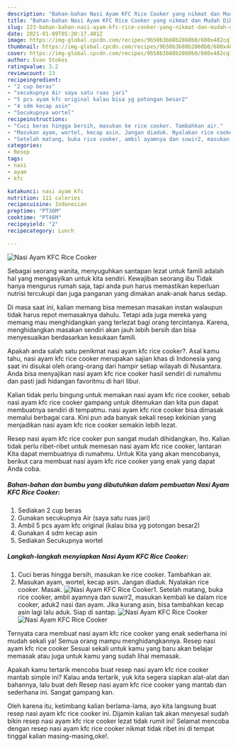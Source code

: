 ```yaml
---
description: "Bahan-bahan Nasi Ayam KFC Rice Cooker yang nikmat dan Mudah Dibuat"
title: "Bahan-bahan Nasi Ayam KFC Rice Cooker yang nikmat dan Mudah Dibuat"
slug: 223-bahan-bahan-nasi-ayam-kfc-rice-cooker-yang-nikmat-dan-mudah-dibuat
date: 2021-01-09T05:20:17.401Z
image: https://img-global.cpcdn.com/recipes/9b50b3b88b2860b0/680x482cq70/nasi-ayam-kfc-rice-cooker-foto-resep-utama.jpg
thumbnail: https://img-global.cpcdn.com/recipes/9b50b3b88b2860b0/680x482cq70/nasi-ayam-kfc-rice-cooker-foto-resep-utama.jpg
cover: https://img-global.cpcdn.com/recipes/9b50b3b88b2860b0/680x482cq70/nasi-ayam-kfc-rice-cooker-foto-resep-utama.jpg
author: Evan Stokes
ratingvalue: 3.2
reviewcount: 13
recipeingredient:
- "2 cup beras"
- "secukupnya Air saya satu ruas jari"
- "5 pcs ayam kfc original kalau bisa yg potongan besar2"
- "4 sdm kecap asin"
- "Secukupnya wortel"
recipeinstructions:
- "Cuci beras hingga bersih, masukan ke rice cooker. Tambahkan air."
- "Masukan ayam, wortel, kecap asin. Jangan diaduk. Nyalakan rice cooker. Masak."
- "Setelah matang, buka rice cooker, ambil ayamnya dan suwir2, masukan kembali ke dalam rice cooker, aduk2 nasi dan ayam. Jika kurang asin, bisa tambahkan kecap asin lagi lalu aduk. Siap di santap."
categories:
- Resep
tags:
- nasi
- ayam
- kfc

katakunci: nasi ayam kfc 
nutrition: 111 calories
recipecuisine: Indonesian
preptime: "PT36M"
cooktime: "PT46M"
recipeyield: "2"
recipecategory: Lunch

---
```



![Nasi Ayam KFC Rice Cooker](https://img-global.cpcdn.com/recipes/9b50b3b88b2860b0/680x482cq70/nasi-ayam-kfc-rice-cooker-foto-resep-utama.jpg)

Sebagai seorang wanita, menyuguhkan santapan lezat untuk famili adalah hal yang mengasyikan untuk kita sendiri. Kewajiban seorang ibu Tidak hanya mengurus rumah saja, tapi anda pun harus memastikan keperluan nutrisi tercukupi dan juga panganan yang dimakan anak-anak harus sedap.

Di masa  saat ini, kalian memang bisa memesan masakan instan walaupun tidak harus repot memasaknya dahulu. Tetapi ada juga mereka yang memang mau menghidangkan yang terlezat bagi orang tercintanya. Karena, menghidangkan masakan sendiri akan jauh lebih bersih dan bisa menyesuaikan berdasarkan kesukaan famili. 



Apakah anda salah satu penikmat nasi ayam kfc rice cooker?. Asal kamu tahu, nasi ayam kfc rice cooker merupakan sajian khas di Indonesia yang saat ini disukai oleh orang-orang dari hampir setiap wilayah di Nusantara. Anda bisa menyajikan nasi ayam kfc rice cooker hasil sendiri di rumahmu dan pasti jadi hidangan favoritmu di hari libur.

Kalian tidak perlu bingung untuk memakan nasi ayam kfc rice cooker, sebab nasi ayam kfc rice cooker gampang untuk ditemukan dan kita pun dapat membuatnya sendiri di tempatmu. nasi ayam kfc rice cooker bisa dimasak memalui berbagai cara. Kini pun ada banyak sekali resep kekinian yang menjadikan nasi ayam kfc rice cooker semakin lebih lezat.

Resep nasi ayam kfc rice cooker pun sangat mudah dihidangkan, lho. Kalian tidak perlu ribet-ribet untuk memesan nasi ayam kfc rice cooker, lantaran Kita dapat membuatnya di rumahmu. Untuk Kita yang akan mencobanya, berikut cara membuat nasi ayam kfc rice cooker yang enak yang dapat Anda coba.

<!--inarticleads1-->

##### Bahan-bahan dan bumbu yang dibutuhkan dalam pembuatan Nasi Ayam KFC Rice Cooker:

1. Sediakan 2 cup beras
1. Gunakan secukupnya Air (saya satu ruas jari)
1. Ambil 5 pcs ayam kfc original (kalau bisa yg potongan besar2)
1. Gunakan 4 sdm kecap asin
1. Sediakan Secukupnya wortel




<!--inarticleads2-->

##### Langkah-langkah menyiapkan Nasi Ayam KFC Rice Cooker:

1. Cuci beras hingga bersih, masukan ke rice cooker. Tambahkan air.
1. Masukan ayam, wortel, kecap asin. Jangan diaduk. Nyalakan rice cooker. Masak.
<img src="https://img-global.cpcdn.com/steps/9362f3a7078c6a18/160x128cq70/nasi-ayam-kfc-rice-cooker-langkah-memasak-2-foto.jpg" alt="Nasi Ayam KFC Rice Cooker">1. Setelah matang, buka rice cooker, ambil ayamnya dan suwir2, masukan kembali ke dalam rice cooker, aduk2 nasi dan ayam. Jika kurang asin, bisa tambahkan kecap asin lagi lalu aduk. Siap di santap.
<img src="https://img-global.cpcdn.com/steps/776746a9f5f94125/160x128cq70/nasi-ayam-kfc-rice-cooker-langkah-memasak-3-foto.jpg" alt="Nasi Ayam KFC Rice Cooker"><img src="https://img-global.cpcdn.com/steps/1c75d656ceffc141/160x128cq70/nasi-ayam-kfc-rice-cooker-langkah-memasak-3-foto.jpg" alt="Nasi Ayam KFC Rice Cooker">



Ternyata cara membuat nasi ayam kfc rice cooker yang enak sederhana ini mudah sekali ya! Semua orang mampu menghidangkannya. Resep nasi ayam kfc rice cooker Sesuai sekali untuk kamu yang baru akan belajar memasak atau juga untuk kamu yang sudah lihai memasak.

Apakah kamu tertarik mencoba buat resep nasi ayam kfc rice cooker mantab simple ini? Kalau anda tertarik, yuk kita segera siapkan alat-alat dan bahannya, lalu buat deh Resep nasi ayam kfc rice cooker yang mantab dan sederhana ini. Sangat gampang kan. 

Oleh karena itu, ketimbang kalian berlama-lama, ayo kita langsung buat resep nasi ayam kfc rice cooker ini. Dijamin kalian tak akan menyesal sudah bikin resep nasi ayam kfc rice cooker lezat tidak rumit ini! Selamat mencoba dengan resep nasi ayam kfc rice cooker nikmat tidak ribet ini di tempat tinggal kalian masing-masing,oke!.


